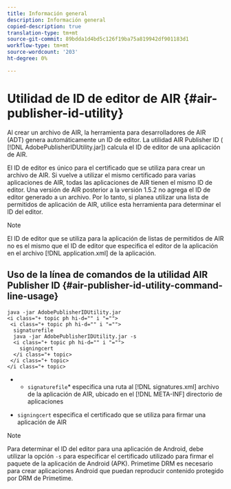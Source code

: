 ```yaml
---
title: Información general
description: Información general
copied-description: true
translation-type: tm+mt
source-git-commit: 89bdda1d4bd5c126f19ba75a819942df901183d1
workflow-type: tm+mt
source-wordcount: '203'
ht-degree: 0%

---
```



# Utilidad de ID de editor de AIR {#air-publisher-id-utility}

Al crear un archivo de AIR, la herramienta para desarrolladores de AIR (ADT) genera automáticamente un ID de editor. La utilidad AIR Publisher ID ( [!DNL AdobePublisherIDUtility.jar]) calcula el ID de editor de una aplicación de AIR.

El ID de editor es único para el certificado que se utiliza para crear un archivo de AIR. Si vuelve a utilizar el mismo certificado para varias aplicaciones de AIR, todas las aplicaciones de AIR tienen el mismo ID de editor. Una versión de AIR posterior a la versión 1.5.2 no agrega el ID de editor generado a un archivo. Por lo tanto, si planea utilizar una lista de permitidos de aplicación de AIR, utilice esta herramienta para determinar el ID del editor.

>[!NOTE]
>
>El ID de editor que se utiliza para la aplicación de listas de permitidos de AIR no es el mismo que el ID de editor que especifica el editor de la aplicación en el archivo [!DNL application.xml] de la aplicación.

## Uso de la línea de comandos de la utilidad AIR Publisher ID {#air-publisher-id-utility-command-line-usage}

```
java -jar AdobePublisherIDUtility.jar 
<i class="+ topic ph hi-d="" i "="">
 <i class="+ topic ph hi-d="" i "="">
  signaturefile 
  java -jar AdobePublisherIDUtility.jar -s 
  <i class="+ topic ph hi-d="" i "="">
    signingcert
  </i class="+ topic>
 </i class="+ topic>
</i class="+ topic>
```

* 
   * `signaturefile`* especifica una ruta al  [!DNL signatures.xml] archivo de la aplicación de AIR, ubicado en el  [!DNL META-INF] directorio de aplicaciones

* `signingcert` especifica el certificado que se utiliza para firmar una aplicación de AIR

>[!NOTE]
>
>Para determinar el ID del editor para una aplicación de Android, debe utilizar la opción `-s` para especificar el certificado utilizado para firmar el paquete de la aplicación de Android (APK). Primetime DRM es necesario para crear aplicaciones Android que puedan reproducir contenido protegido por DRM de Primetime.